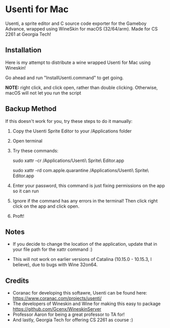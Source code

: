 # Usenti for Mac
Usenti, a sprite editor and C source code exporter for the Gameboy Advance, wrapped using WineSkin for macOS (32/64/arm). Made for CS 2261 at Georgia Tech!  

## Installation

Here is my attempt to distribute a wine wrapped Usenti for Mac using Wineskin!

Go ahead and run "InstallUsenti.command" to get going.

**NOTE:** right click, and click open, rather than double clicking. Otherwise, macOS will not let you run the script  


## Backup Method

If this doesn't work for you, try these steps to do it manually:

1. Copy the Usenti Sprite Editor to your /Applications folder

2. Open terminal

3. Try these commands: 

   sudo xattr -cr /Applications/Usenti\ Sprite\ Editor.app

   sudo xattr -rd com.apple.quarantine /Applications/Usenti\ Sprite\ Editor.app

4. Enter your password, this command is just fixing permissions on the app so it can run

5. Ignore if the command has any errors in the terminal! Then click right click on the app and click open.

6. Proft!  


## Notes

- If you decide to change the location of the application, update that in your file path for the xattr command :)  

- This will not work on earlier versions of Catalina (10.15.0 - 10.15.3, I believe), due to bugs with Wine 32on64.  


## Credits
- Coranac for developing this softawre, Usenti can be found here: https://www.coranac.com/projects/usenti/
- The developers of Wineskin and Wine for making this easy to package https://github.com/Gcenx/WineskinServer
- Professor Aaron for being a great professor to TA for!
- And lastly, Georgia Tech for offering CS 2261 as course :)
